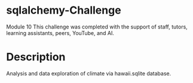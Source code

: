 # sqlalchemy-Challenge
Module 10 
This challenge was completed with the support of staff, tutors, learning assistants, peers, YouTube, and AI.

# Description
Analysis and data exploration of climate via hawaii.sqlite database. 